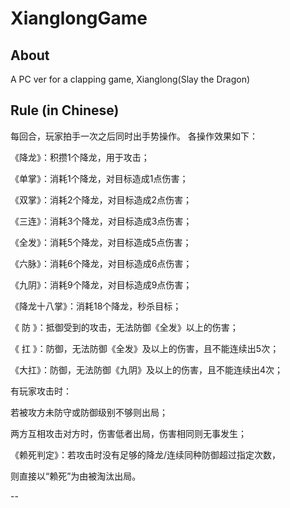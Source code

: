 # XianglongGame
## About
A PC ver for a clapping game, Xianglong(Slay the Dragon)
## Rule (in Chinese)

每回合，玩家拍手一次之后同时出手势操作。
各操作效果如下：


《降龙》：积攒1个降龙，用于攻击；

《单掌》：消耗1个降龙，对目标造成1点伤害；

《双掌》：消耗2个降龙，对目标造成2点伤害；

《三连》：消耗3个降龙，对目标造成3点伤害；

《全发》：消耗5个降龙，对目标造成5点伤害；

《六脉》：消耗6个降龙，对目标造成6点伤害；

《九阴》：消耗9个降龙，对目标造成9点伤害；

《降龙十八掌》：消耗18个降龙，秒杀目标；

《 防 》：抵御受到的攻击，无法防御《全发》以上的伤害；

《 扛 》：防御，无法防御《全发》及以上的伤害，且不能连续出5次；

《大扛》：防御，无法防御《九阴》及以上的伤害，且不能连续出4次；

有玩家攻击时：

若被攻方未防守或防御级别不够则出局；

两方互相攻击对方时，伤害低者出局，伤害相同则无事发生；

《赖死判定》：若攻击时没有足够的降龙/连续同种防御超过指定次数，

则直接以“赖死”为由被淘汰出局。

--
